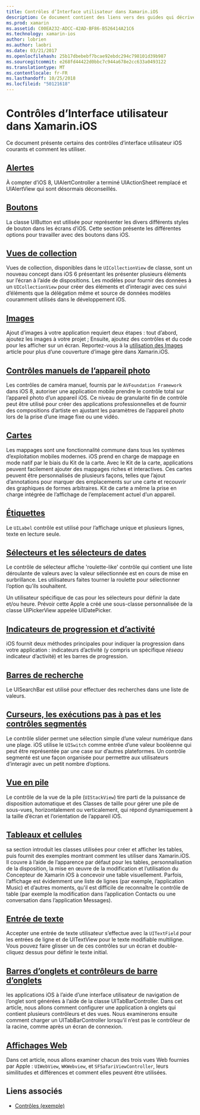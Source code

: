 ```yaml
---
title: Contrôles d’Interface utilisateur dans Xamarin.iOS
description: Ce document contient des liens vers des guides qui décrivent les différentes iOS contrôles d’interface utilisateur qui permettent aux développeurs de Xamarin.iOS. Contenu lié présente les alertes, boutons, vues de collection, images, contrôles de la caméra manuelle, cartes, étiquettes, sélecteurs, les sélecteurs de dates et bien plus encore.
ms.prod: xamarin
ms.assetid: C00EA232-ADCC-42AD-BF86-B526414A21C6
ms.technology: xamarin-ios
author: lobrien
ms.author: laobri
ms.date: 03/21/2017
ms.openlocfilehash: 25b17dbebebf7bcae92ebdc294c798101d39b987
ms.sourcegitcommit: e268fd44422d0bbc7c944a678e2cc633a0493122
ms.translationtype: MT
ms.contentlocale: fr-FR
ms.lasthandoff: 10/25/2018
ms.locfileid: "50121618"
---
```

# <a name="user-interface-controls-in-xamarinios"></a>Contrôles d’Interface utilisateur dans Xamarin.iOS

Ce document présente certains des contrôles d’interface utilisateur iOS courants et comment les utiliser.

## <a name="alertsalertsmd"></a>[Alertes](alerts.md)

À compter d’iOS 8, UIAlertController a terminé UIActionSheet remplacé et UIAlertView qui sont désormais déconseillés.

## <a name="buttonsbuttonsmd"></a>[Boutons](buttons.md)

La classe UIButton est utilisée pour représenter les divers différents styles de bouton dans les écrans d’iOS. Cette section présente les différentes options pour travailler avec des boutons dans iOS.

## <a name="collection-viewsuicollectionviewmd"></a>[Vues de collection](uicollectionview.md)

Vues de collection, disponibles dans le `UICollectionView` de classe, sont un nouveau concept dans iOS 6 présentant les présenter plusieurs éléments sur l’écran à l’aide de dispositions. Les modèles pour fournir des données à un `UICollectionView` pour créer des éléments et d’interagir avec ces suivi d’éléments que la délégation même et source de données modèles couramment utilisés dans le développement iOS.

## <a name="imagesimagemd"></a>[Images](image.md)

Ajout d’images à votre application requiert deux étapes : tout d’abord, ajoutez les images à votre projet ; Ensuite, ajoutez des contrôles et du code pour les afficher sur un écran. Reportez-vous à la [utilisation des Images](~/ios/app-fundamentals/images-icons/index.md) article pour plus d’une couverture d’image gère dans Xamarin.iOS.

## <a name="manual-camera-controlsintro-to-manual-camera-controlsmd"></a>[Contrôles manuels de l’appareil photo](intro-to-manual-camera-controls.md)

Les contrôles de caméra manuel, fournis par le `AVFoundation Framework` dans iOS 8, autoriser une application mobile prendre le contrôle total sur l’appareil photo d’un appareil iOS. Ce niveau de granularité fin de contrôle peut être utilisé pour créer des applications professionnelles et de fournir des compositions d’artiste en ajustant les paramètres de l’appareil photo lors de la prise d’une image fixe ou une vidéo.

## <a name="mapsios-mapsindexmd"></a>[Cartes](ios-maps/index.md)

Les mappages sont une fonctionnalité commune dans tous les systèmes d’exploitation mobiles modernes. iOS prend en charge de mappage en mode natif par le biais du Kit de la carte. Avec le Kit de la carte, applications peuvent facilement ajouter des mappages riches et interactives. Ces cartes peuvent être personnalisés de plusieurs façons, telles que l’ajout d’annotations pour marquer des emplacements sur une carte et recouvrir des graphiques de formes arbitraires. Kit de carte a même la prise en charge intégrée de l’affichage de l’emplacement actuel d’un appareil.

## <a name="labelslabelsmd"></a>[Étiquettes](labels.md)

Le `UILabel` contrôle est utilisé pour l’affichage unique et plusieurs lignes, texte en lecture seule.

## <a name="pickers-and-date-pickerspickermd"></a>[Sélecteurs et les sélecteurs de dates](picker.md)

Le contrôle de sélecteur affiche 'roulette-like' contrôle qui contient une liste déroulante de valeurs avec la valeur sélectionnée est en cours de mise en surbrillance. Les utilisateurs faites tourner la roulette pour sélectionner l’option qu’ils souhaitent.

Un utilisateur spécifique de cas pour les sélecteurs pour définir la date et/ou heure. Prévoir cette Apple a créé une sous-classe personnalisée de la classe UIPickerView appelée UIDatePicker.

## <a name="progress-and-activity-indicatorsprogress-activity-indicatormd"></a>[Indicateurs de progression et d’activité](progress-activity-indicator.md)

iOS fournit deux méthodes principales pour indiquer la progression dans votre application : indicateurs d’activité (y compris un spécifique _réseau_ indicateur d’activité) et les barres de progression.

## <a name="search-barssearchbarmd"></a>[Barres de recherche](searchbar.md)

Le UISearchBar est utilisé pour effectuer des recherches dans une liste de valeurs. 

## <a name="sliders-steppers-and-segmented-controlsslider-switch-segmented-controlsmd"></a>[Curseurs, les exécutions pas à pas et les contrôles segmentés](slider-switch-segmented-controls.md)

Le contrôle slider permet une sélection simple d’une valeur numérique dans une plage. iOS utilise le `UISwitch` comme entrée d’une valeur booléenne qui peut être représentée par une case sur d’autres plateformes. Un contrôle segmenté est une façon organisée pour permettre aux utilisateurs d’interagir avec un petit nombre d’options.

## <a name="stack-viewuistackviewmd"></a>[Vue en pile](uistackview.md)

Le contrôle de la vue de la pile (`UIStackView`) tire parti de la puissance de disposition automatique et des Classes de taille pour gérer une pile de sous-vues, horizontalement ou verticalement, qui répond dynamiquement à la taille d’écran et l’orientation de l’appareil iOS.

## <a name="tables-and-cellstablesindexmd"></a>[Tableaux et cellules](tables/index.md)

sa section introduit les classes utilisées pour créer et afficher les tables, puis fournit des exemples montrant comment les utiliser dans Xamarin.iOS. Il couvre à l’aide de l’apparence par défaut pour les tables, personnalisation de la disposition, la mise en œuvre de la modification et l’utilisation du Concepteur de Xamarin iOS à concevoir une table visuellement. Parfois, l’affichage est évidemment une liste de lignes (par exemple, l’application Music) et d’autres moments, qu'il est difficile de reconnaître le contrôle de table (par exemple la modification dans l’application Contacts ou une conversation dans l’application Messages).

## <a name="text-inputtext-inputmd"></a>[Entrée de texte](text-input.md)

Accepter une entrée de texte utilisateur s’effectue avec la `UITextField` pour les entrées de ligne et de UITextView pour le texte modifiable multiligne. Vous pouvez faire glisser un de ces contrôles sur un écran et double-cliquez dessus pour définir le texte initial.

## <a name="tab-bars-and-tab-bar-controllerscreating-tabbed-applicationsmd"></a>[Barres d’onglets et contrôleurs de barre d’onglets](creating-tabbed-applications.md)

les applications iOS à l’aide d’une interface utilisateur de navigation de l’onglet sont générées à l’aide de la classe UITabBarController. Dans cet article, nous allons comment configurer une application à onglets qui contient plusieurs contrôleurs et des vues. Nous examinerons ensuite comment charger un UITabBarController lorsqu’il n’est pas le contrôleur de la racine, comme après un écran de connexion.

## <a name="web-viewsuiwebviewmd"></a>[Affichages Web](uiwebview.md)

Dans cet article, nous allons examiner chacun des trois vues Web fournies par Apple : `UIWebView`, `WKWebview`, et `SFSafariViewController`, leurs similitudes et différences et comment elles peuvent être utilisées.

## <a name="related-links"></a>Liens associés

- [Contrôles (exemple)](https://developer.xamarin.com/samples/Controls/)
